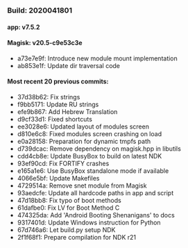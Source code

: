 ### Build: 2020041801
#### app: v7.5.2
#### Magisk: v20.5-c9e53c3e

- a73e7e9f: Introduce new module mount implementation
- ab853e1f: Update dir traversal code

#### Most recent 20 previous commits:

- 37d38b62: Fix strings
- f9bb5171: Update RU strings
- efe9b867: Add Hebrew Translation
- d9cf33d1: Fixed shortcuts
- ee3028e6: Updated layout of modules screen
- d810e6c8: Fixed modules screen crashing on load
- e0a28158: Preparation for dynamic tmpfs path
- d739dcac: Remove dependency on magisk.hpp in libutils
- cdd4cb8e: Update BusyBox to build on latest NDK
- 93ef90cd: Fix FORTIFY crashes
- e165a1e6: Use BusyBox standalone mode if available
- 4066e5bf: Update Makefiles
- 4729514a: Remove snet module from Magisk
- 93aedcfe: Update all hardcode paths in app and script
- 47d18bb8: Fix typo of boot methods
- 61dafbe0: Fix LV for Boot Method C
- 474325da: Add 'Android Booting Shenanigans' to docs
- 9317401d: Update Windows instruction for Python
- 67d746a6: Let build.py setup NDK
- 2f1f68f1: Prepare compilation for NDK r21
